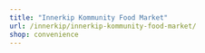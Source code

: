 ```yaml
---
title: "Innerkip Kommunity Food Market"
url: /innerkip/innerkip-kommunity-food-market/
shop: convenience
---
```

